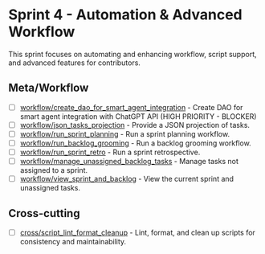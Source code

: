 # Sprint 4 - Automation & Advanced Workflow

This sprint focuses on automating and enhancing workflow, script support, and advanced features for contributors.

## Meta/Workflow
- [ ] [workflow/create_dao_for_smart_agent_integration](/issues/open/workflow/create_dao_for_smart_agent_integration.md) - Create DAO for smart agent integration with ChatGPT API (HIGH PRIORITY - BLOCKER)
- [ ] [workflow/json_tasks_projection](/issues/open/workflow/json_tasks_projection.md) - Provide a JSON projection of tasks.
- [ ] [workflow/run_sprint_planning](/issues/open/workflow/run_sprint_planning.md) - Run a sprint planning workflow.
- [ ] [workflow/run_backlog_grooming](/issues/open/workflow/run_backlog_grooming.md) - Run a backlog grooming workflow.
- [ ] [workflow/run_sprint_retro](/issues/open/workflow/run_sprint_retro.md) - Run a sprint retrospective.
- [ ] [workflow/manage_unassigned_backlog_tasks](/issues/open/workflow/manage_unassigned_backlog_tasks.md) - Manage tasks not assigned to a sprint.
- [ ] [workflow/view_sprint_and_backlog](/issues/open/workflow/view_sprint_and_backlog.md) - View the current sprint and unassigned tasks.

## Cross-cutting
- [ ] [cross/script_lint_format_cleanup](/issues/open/cross/script_lint_format_cleanup.md) - Lint, format, and clean up scripts for consistency and maintainability. 